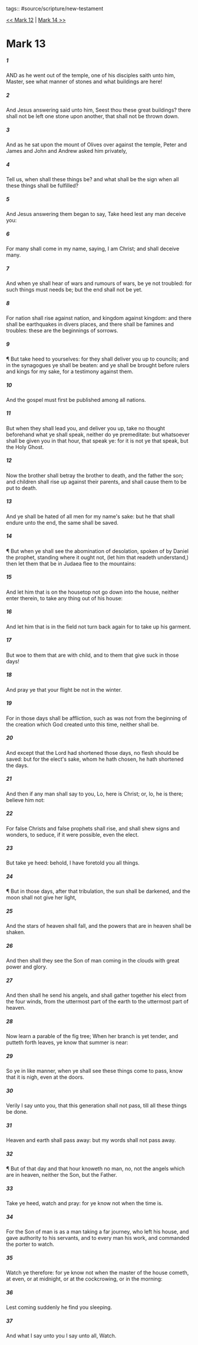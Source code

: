 tags:: #source/scripture/new-testament

[<< Mark 12](/New_Testament/02_Mark/Mark_12.md) | [Mark 14 >>](/New_Testament/02_Mark/Mark_14.md)

# Mark 13

##### 1

AND as he went out of the temple, one of his disciples saith unto him, Master, see what manner of stones and what buildings are here!

##### 2

And Jesus answering said unto him, Seest thou these great buildings? there shall not be left one stone upon another, that shall not be thrown down.

##### 3

And as he sat upon the mount of Olives over against the temple, Peter and James and John and Andrew asked him privately,

##### 4

Tell us, when shall these things be? and what shall be the sign when all these things shall be fulfilled?

##### 5

And Jesus answering them began to say, Take heed lest any man deceive you:

##### 6

For many shall come in my name, saying, I am Christ; and shall deceive many.

##### 7

And when ye shall hear of wars and rumours of wars, be ye not troubled: for such things must needs be; but the end shall not be yet.

##### 8

For nation shall rise against nation, and kingdom against kingdom: and there shall be earthquakes in divers places, and there shall be famines and troubles: these are the beginnings of sorrows.

##### 9

¶ But take heed to yourselves: for they shall deliver you up to councils; and in the synagogues ye shall be beaten: and ye shall be brought before rulers and kings for my sake, for a testimony against them.

##### 10

And the gospel must first be published among all nations.

##### 11

But when they shall lead you, and deliver you up, take no thought beforehand what ye shall speak, neither do ye premeditate: but whatsoever shall be given you in that hour, that speak ye: for it is not ye that speak, but the Holy Ghost.

##### 12

Now the brother shall betray the brother to death, and the father the son; and children shall rise up against their parents, and shall cause them to be put to death.

##### 13

And ye shall be hated of all men for my name's sake: but he that shall endure unto the end, the same shall be saved.

##### 14

¶ But when ye shall see the abomination of desolation, spoken of by Daniel the prophet, standing where it ought not, (let him that readeth understand,) then let them that be in Judaea flee to the mountains:

##### 15

And let him that is on the housetop not go down into the house, neither enter therein, to take any thing out of his house:

##### 16

And let him that is in the field not turn back again for to take up his garment.

##### 17

But woe to them that are with child, and to them that give suck in those days!

##### 18

And pray ye that your flight be not in the winter.

##### 19

For in those days shall be affliction, such as was not from the beginning of the creation which God created unto this time, neither shall be.

##### 20

And except that the Lord had shortened those days, no flesh should be saved: but for the elect's sake, whom he hath chosen, he hath shortened the days.

##### 21

And then if any man shall say to you, Lo, here is Christ; or, lo, he is there; believe him not:

##### 22

For false Christs and false prophets shall rise, and shall shew signs and wonders, to seduce, if it were possible, even the elect.

##### 23

But take ye heed: behold, I have foretold you all things.

##### 24

¶ But in those days, after that tribulation, the sun shall be darkened, and the moon shall not give her light,

##### 25

And the stars of heaven shall fall, and the powers that are in heaven shall be shaken.

##### 26

And then shall they see the Son of man coming in the clouds with great power and glory.

##### 27

And then shall he send his angels, and shall gather together his elect from the four winds, from the uttermost part of the earth to the uttermost part of heaven.

##### 28

Now learn a parable of the fig tree; When her branch is yet tender, and putteth forth leaves, ye know that summer is near:

##### 29

So ye in like manner, when ye shall see these things come to pass, know that it is nigh, even at the doors.

##### 30

Verily I say unto you, that this generation shall not pass, till all these things be done.

##### 31

Heaven and earth shall pass away: but my words shall not pass away.

##### 32

¶ But of that day and that hour knoweth no man, no, not the angels which are in heaven, neither the Son, but the Father.

##### 33

Take ye heed, watch and pray: for ye know not when the time is.

##### 34

For the Son of man is as a man taking a far journey, who left his house, and gave authority to his servants, and to every man his work, and commanded the porter to watch.

##### 35

Watch ye therefore: for ye know not when the master of the house cometh, at even, or at midnight, or at the cockcrowing, or in the morning:

##### 36

Lest coming suddenly he find you sleeping.

##### 37

And what I say unto you I say unto all, Watch.
